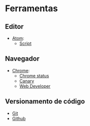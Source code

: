 # Ferramentas

## Editor
- [Atom](https://atom.io/):
  - [Script](https://atom.io/packages/script)

## Navegador
- [Chrome](https://www.google.com/chrome/browser/index.html):
  - [Chrome status](https://www.chromestatus.com/features)
  - [Canary](https://www.google.com/chrome/browser/canary.html)
  - [Web Developer](https://chrome.google.com/webstore/detail/web-developer/bfbameneiokkgbdmiekhjnmfkcnldhhm)

## Versionamento de código
- [Git](https://git-scm.com/)
- [Github](https://github.com/)
